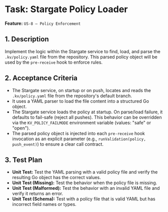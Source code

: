 # Task: Stargate Policy Loader

**Feature:** `US-8 — Policy Enforcement`

## 1. Description

Implement the logic within the Stargate service to find, load, and parse the `.kv/policy.yaml` file from the repository. This parsed policy object will be used by the `pre-receive` hook to enforce rules.

## 2. Acceptance Criteria

- The Stargate service, on startup or on push, locates and reads the `.kv/policy.yaml` file from the repository's default branch.
- It uses a YAML parser to load the file content into a structured Go object.
- The Stargate service loads the policy at startup. On parse/load failure, it defaults to fail-safe (reject all pushes). This behavior can be overridden via the `KV_POLICY_FAILMODE` environment variable (values: "safe" or "open").
- The parsed policy object is injected into each `pre-receive` hook invocation as an explicit parameter (e.g., `runValidation(policy, push_event)`) to ensure a clear call contract.

## 3. Test Plan

- **Unit Test:** Test the YAML parsing with a valid policy file and verify the resulting Go object has the correct values.
- **Unit Test (Missing):** Test the behavior when the policy file is missing.
- **Unit Test (Malformed):** Test the behavior with an invalid YAML file and verify it returns an error.
- **Unit Test (Schema):** Test with a policy file that is valid YAML but has incorrect field names or types.
